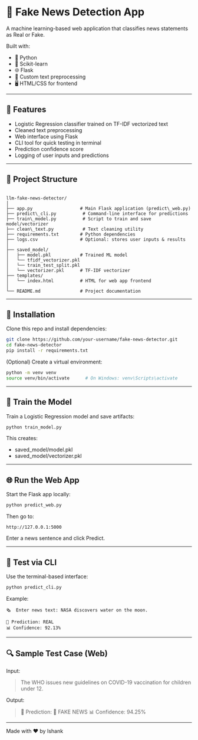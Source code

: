 # 📰 Fake News Detection App

A machine learning-based web application that classifies news statements as Real or Fake.

Built with:
- 🐍 Python
- 🤖 Scikit-learn
- 🌐 Flask
- 🧹 Custom text preprocessing
- 🖥️ HTML/CSS for frontend

---

## 🚀 Features

- Logistic Regression classifier trained on TF-IDF vectorized text
- Cleaned text preprocessing
- Web interface using Flask
- CLI tool for quick testing in terminal
- Prediction confidence score
- Logging of user inputs and predictions

---

## 📁 Project Structure

```

llm-fake-news-detector/
│
├── app.py                  # Main Flask application (predict\_web.py)
├── predict\_cli.py          # Command-line interface for predictions
├── train\_model.py          # Script to train and save model/vectorizer
├── clean\_text.py           # Text cleaning utility
├── requirements.txt        # Python dependencies
├── logs.csv                # Optional: stores user inputs & results
│
├── saved_model/
│   ├── model.pkl           # Trained ML model
│   └── tfidf_vectorizer.pkl  
│   └── train_test_split.pkl  
│   └── vectorizer.pkl      # TF-IDF vectorizer
├── templates/
│   └── index.html          # HTML for web app frontend
│
└── README.md               # Project documentation

````

---

## 🧩 Installation

Clone this repo and install dependencies:

```bash
git clone https://github.com/your-username/fake-news-detector.git
cd fake-news-detector
pip install -r requirements.txt
````

(Optional) Create a virtual environment:

```bash
python -m venv venv
source venv/bin/activate      # On Windows: venv\Scripts\activate
```

---

## 🧠 Train the Model

Train a Logistic Regression model and save artifacts:

```bash
python train_model.py
```

This creates:

* saved\_model/model.pkl
* saved\_model/vectorizer.pkl

---

## 🌐 Run the Web App

Start the Flask app locally:

```bash
python predict_web.py
```

Then go to:

```
http://127.0.0.1:5000
```

Enter a news sentence and click Predict.

---

## 🧪 Test via CLI

Use the terminal-based interface:

```bash
python predict_cli.py
```

Example:

```
🗞️  Enter news text: NASA discovers water on the moon.

🔎 Prediction: REAL
📊 Confidence: 92.13%
```

---

## 🔍 Sample Test Case (Web)

Input:

> The WHO issues new guidelines on COVID-19 vaccination for children under 12.

Output:

> 📰 Prediction: 🔴 FAKE NEWS
> 📊 Confidence: 94.25%


---

Made with ❤️ by Ishank

